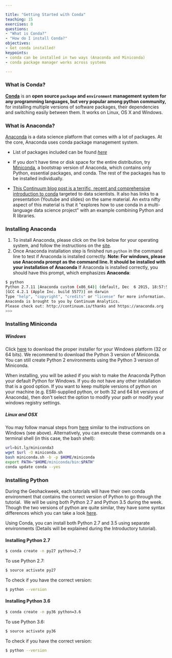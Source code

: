 ```yaml
---

title: "Getting Started with Conda"
teaching: 15
exercises: 0
questions:
- "What is Conda?"
- "How do I install Conda?" 
objectives:
- Get conda installed!
keypoints:
- conda can be installed in two ways (Anaconda and Miniconda)
- conda package manager works across systems

---
```


### What is Conda?
[**Conda**](http://conda.pydata.org/docs/) is an **open source `package` and `environment` management system for any programming languages, but very popular among python community,** for installing multiple versions of software packages, their dependencies and switching easily between them. It works on Linux, OS X and Windows.

### What is Anaconda?
[Anaconda](https://www.continuum.io/why-anaconda) is a data science platform that comes with a lot of packages. At the core, Anaconda uses conda package management system.

- List of packages included can be found [*here*](https://docs.continuum.io/anaconda/pkg-docs)

- If you don't have time or disk space for the entire distribution, try [Miniconda](http://conda.pydata.org/miniconda.html), a bootstrap version of Anaconda, which contains only Python, essential packages, and conda. The rest of the packages has to be installed individually.

- [This Continuum blog post is a terrific, recent and comprehensive introduction to conda](http://www.continuum.io/blog/conda-data-science) targeted to data scientists. It also has links to a presentation (Youtube and slides) on the same material. An extra nifty aspect of this material is that it "explores how to use conda in a multi-language data science project" with an example combining Python and R libraries.

### Installing Anaconda

1. To install Anaconda, please click on the link below for your operating system, and follow the instructions on the [site](https://www.continuum.io/downloads).
2. Once Anaconda installation step is finished run `python` in the command line to test if Anaconda is installed correctly. **Note: For windows, please use Anaconda prompt as the command line. It should be installed with your installation of Anaconda**
If Anaconda is installed correctly, you should have this prompt, which emphasizes **Anaconda**:

```bash
$ python
Python 2.7.11 |Anaconda custom (x86_64)| (default, Dec  6 2015, 18:57:58)
[GCC 4.2.1 (Apple Inc. build 5577)] on darwin
Type "help", "copyright", "credits" or "license" for more information.
Anaconda is brought to you by Continuum Analytics.
Please check out: http://continuum.io/thanks and https://anaconda.org
>>>
```

### Installing Miniconda

##### Windows
Click [here](http://conda.pydata.org/miniconda.html) to download the proper installer for your Windows platform (32 or 64 bits).
We recommend to download the Python 3 version of Miniconda. You can still create Python 2 environments using the Python 3 version of Miniconda.

When installing, you will be asked if you wish to make the Anaconda Python your default Python for Windows.
If you do not have any other installation that is a good option.  If you want to keep multiple versions of python on your machine (e.g. ESRI-supplied python, or both 32 and 64 bit versions of Anaconda), then don't select the option to modify your path or modify your windows registry settings.

##### Linux and OSX
You may follow manual steps from [here](http://conda.pydata.org/miniconda.html) similar to the instructions on Windows (see above). Alternatively, you can execute these commands on a terminal shell (in this case, the bash shell):

```bash
url=bit.ly/miniconda3
wget $url -O miniconda.sh
bash miniconda.sh -b -p $HOME/miniconda
export PATH="$HOME/miniconda/bin:$PATH"
conda update conda --yes
```

### Installing Python
During the Geohackweek, each tutorials will have their own conda environment that contains the correct version of Python to go through the tutorial. 
 We will be using both Python 2.7 and Python 3.5 during the week. 
Though the two versions of python are quite similar, they have some syntax 
differences which you can take a look [here](http://sebastianraschka.com/Articles/2014_python_2_3_key_diff.html). 

Using Conda, you can install both Python 2.7 and 3.5 using separate environments (Details will be explained during the Introductory tutorial).

#### Installing Python 2.7

``` bash
$ conda create -n py27 python=2.7
```

To use Python 2.7: 

``` bash
$ source activate py27
```

To check if you have the correct version:
 
``` bash
$ python --version
```


#### Installing Python 3.6

``` bash
$ conda create -n py36 python=3.6
```

To use Python 3.6: 

``` bash
$ source activate py36
```

To check if you have the correct version: 

``` bash
$ python --version
```
